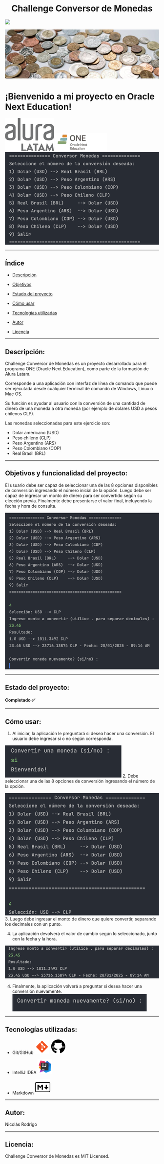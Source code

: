 <h1 align="center">Challenge Conversor de Monedas</h1>
<p align="left">
<img src="https://img.shields.io/badge/STATUS-%20COMPLETADO-green">
</p>

![imagen](./assets/coins_wallpaper.png)
# ¡Bienvenido a mi proyecto en Oracle Next Education!
![imagen](./assets/alura_logo.svg) ![imagen](./assets/one_oracle.webp)
![imagen](./assets/menu_conversor.png)

---

## Índice

* [Descripción](#descripcion)

* [Objetivos](#objetivos)

* [Estado del proyecto](#estado)

* [Cómo usar](#uso)

* [Tecnologías utilizadas](#tecnologias)

* [Autor](#autor)

* [Licencia](#licencia)

---

<h2 id="descripcion">Descripción:</h2>
Challenge Conversor de Monedas es un proyecto desarrollado para el programa ONE (Oracle Next Education), como parte de la formación de Alura Latam.

Corresponde a una aplicación con interfaz de línea de comando que puede ser ejecutada desde cualquier terminal de comando de Windows, Linux o Mac OS.

Su función es ayudar al usuario con la conversión de una cantidad de dinero de una moneda a otra moneda (por ejemplo de dolares USD a pesos chilenos CLP).

Las monedas seleccionadas para este ejercicio son:

- Dolar americano (USD)
- Peso chileno (CLP)
- Peso Argentino (ARS)
- Peso Colombiano (COP)
- Real Brasil (BRL)

---
<h2 id="objetivos">Objetivos y funcionalidad del proyecto:</h2>

El usuario debe ser capaz de seleccionar una de las 8 opciones disponibles de conversión ingresando el número inicial de la opción. Luego debe ser capaz de ingresar un monto de dinero para ser convertido según su elección previa. Finalmente debe presentarse el valor final, incluyendo la fecha y hora de consulta.

![imagen](./assets/menu_funcionando.png)

---
<h2 id="estado">Estado del proyecto:</h2>
<h4>Completado ✅</h4>

---
<h2 id="uso">Cómo usar:</h2>

1. Al iniciar, la aplicación le preguntará si desea hacer una conversión. El usuario debe ingresar si o no según corresponda.
   
![imagen](./assets/menu_inicio.png)
2. Debe seleccionar una de las 8 opciones de conversión ingresando el número de la opción.

![imagen](./assets/menu_opciones.png)
3. Luego debe ingresar el monto de dinero que quiere convertir, separando los decimales con un punto.

4. La aplicación devolverá el valor de cambio según lo seleccionado, junto con la fecha y la hora.

![imagen](./assets/monto_convertido.png)

4. Finalmente, la aplicación volverá a preguntar si desea hacer una conversión nuevamente.
   ![imagen](./assets/convertir_nuevamente.png)

---
<h2 id="tecnologias">Tecnologías utilizadas:</h2>

* Git/GitHub ![Git](./assets/git.png) ![GitHub](./assets/gitHub.png)

* IntelliJ IDEA ![VisualStudio](./assets/intellij-idea-48.png)

* Markdown ![Markdown](./assets/markdown.png)

---

<h2 id="autor">Autor:</h2>
Nicolás Rodrigo

---

<h2 id="licencia">Licencia:</h2>
Challenge Conversor de Monedas es MIT Licensed.